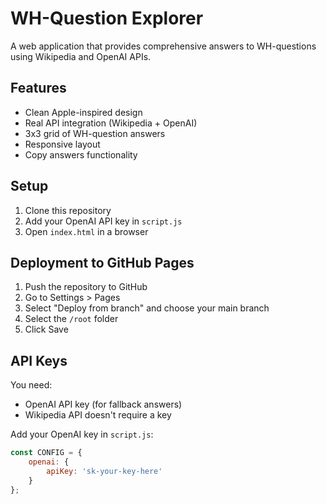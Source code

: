 # WH-Question Explorer

A web application that provides comprehensive answers to WH-questions using Wikipedia and OpenAI APIs.

## Features

- Clean Apple-inspired design
- Real API integration (Wikipedia + OpenAI)
- 3x3 grid of WH-question answers
- Responsive layout
- Copy answers functionality

## Setup

1. Clone this repository
2. Add your OpenAI API key in `script.js`
3. Open `index.html` in a browser

## Deployment to GitHub Pages

1. Push the repository to GitHub
2. Go to Settings > Pages
3. Select "Deploy from branch" and choose your main branch
4. Select the `/root` folder
5. Click Save

## API Keys

You need:
- OpenAI API key (for fallback answers)
- Wikipedia API doesn't require a key

Add your OpenAI key in `script.js`:
```javascript
const CONFIG = {
    openai: {
        apiKey: 'sk-your-key-here'
    }
};